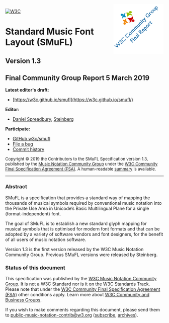 <img style="float: right;" src="media/back-cg-final.png">

<a href="https://www.w3.org/"><img alt="W3C" height="48" src="https://www.w3.org/Icons/w3c_home" width="72"/></a>

# Standard Music Font Layout (SMuFL)
## Version 1.3

## Final Community Group Report 5 March 2019

**Latest editor's draft:**
- [https://w3c.github.io/smufl](https://w3c.github.io/smufl/)

**Editor:**
- [Daniel Spreadbury](https://twitter.com/dspreadbury), [Steinberg](https://www.steinberg.net)

**Participate:**
- [GitHub w3c/smufl](https://github.com/w3c/smufl)
- [File a bug](https://github.com/w3c/smufl/issues)
- [Commit history](https://github.com/w3c/smufl/commits/gh-pages)

<p style="font-size: small">Copyright &copy; 2019 the Contributors to the SMuFL Specification version 1.3, published by the <a href="https://www.w3.org/community/music-notation/">Music Notation Community Group</a> under the <a href="https://www.w3.org/community/about/agreements/final/">W3C Community Final Specification Agreement (FSA)</a>. A human-readable <a href="https://www.w3.org/community/about/agreements/fsa-deed/">summary</a> is available.</p>

---

### Abstract
SMuFL is a specification that provides a standard way of mapping the thousands of musical symbols required by conventional music notation into the Private Use Area in Unicode’s Basic Multilingual Plane for a single (format-independent) font.

The goal of SMuFL is to establish a new standard glyph mapping for musical symbols that is optimised for modern font formats and that can be adopted by a variety of software vendors and font designers, for the benefit of all users of music notation software.

Version 1.3 is the first version released by the W3C Music Notation Community Group. Previous SMuFL versions were released by Steinberg.

### Status of this document
This specification was published by the [W3C Music Notation Community Group](https://www.w3.org/community/music-notation/). It is not a W3C Standard nor is it on the W3C Standards Track. Please note that under the [W3C Community Final Specification Agreement (FSA)](https://www.w3.org/community/about/agreements/final/) other conditions apply. Learn more about [W3C Community and Business Groups](https://www.w3.org/community/).

If you wish to make comments regarding this document, please send them to [public-music-notation-contrib@w3.org](mailto:public-music-notation-contrib@w3.org) ([subscribe](mailto:public-music-notation-contrib-request@w3.org?subject=subscribe), [archives](https://lists.w3.org/Archives/Public/public-music-notation-contrib/)).